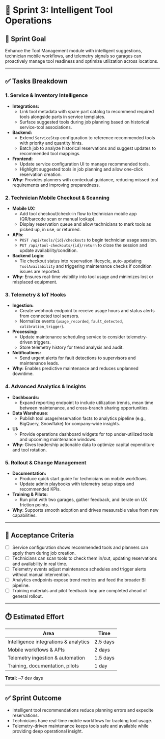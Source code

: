# 🚀 Sprint 3: Intelligent Tool Operations

## 🎯 Sprint Goal
Enhance the Tool Management module with intelligent suggestions, technician mobile workflows, and telemetry signals so garages can proactively manage tool readiness and optimize utilization across locations.

---

## ✅ Tasks Breakdown

### 1. Service & Inventory Intelligence
- **Integrations:**
  - Link tool metadata with spare part catalog to recommend required tools alongside parts in service templates.
  - Surface suggested tools during job planning based on historical service-tool associations.
- **Backend:**
  - Extend `ServiceStep` configuration to reference recommended tools with priority and quantity hints.
  - Batch job to analyze historical reservations and suggest updates to recommended tool mappings.
- **Frontend:**
  - Update service configuration UI to manage recommended tools.
  - Highlight suggested tools in job planning and allow one-click reservation creation.
- **Why:** Provides planners with contextual guidance, reducing missed tool requirements and improving preparedness.

### 2. Technician Mobile Checkout & Scanning
- **Mobile UX:**
  - Add tool checkout/check-in flow to technician mobile app (QR/barcode scan or manual lookup).
  - Display reservation queue and allow technicians to mark tools as picked up, in use, or returned.
- **APIs:**
  - `POST /api/tools/{id}/checkouts` to begin technician usage session.
  - `PUT /api/tool-checkouts/{id}/return` to close the session and update availability/condition.
- **Backend Logic:**
  - Tie checkout status into reservation lifecycle, auto-updating `ToolAvailability` and triggering maintenance checks if condition issues are reported.
- **Why:** Ensures real-time visibility into tool usage and minimizes lost or misplaced equipment.

### 3. Telemetry & IoT Hooks
- **Ingestion:**
  - Create webhook endpoint to receive usage hours and status alerts from connected tool sensors.
  - Normalize events (`usage_recorded`, `fault_detected`, `calibration_trigger`).
- **Processing:**
  - Update maintenance scheduling service to consider telemetry-driven triggers.
  - Store telemetry history for trend analysis and audit.
- **Notifications:**
  - Send urgent alerts for fault detections to supervisors and maintenance leads.
- **Why:** Enables predictive maintenance and reduces unplanned downtime.

### 4. Advanced Analytics & Insights
- **Dashboards:**
  - Expand reporting endpoint to include utilization trends, mean time between maintenance, and cross-branch sharing opportunities.
- **Data Warehouse:**
  - Publish tool usage/reservation facts to analytics pipeline (e.g., BigQuery, Snowflake) for company-wide insights.
- **UI:**
  - Provide operations dashboard widgets for top under-utilized tools and upcoming maintenance windows.
- **Why:** Gives leadership actionable data to optimize capital expenditure and tool rotation.

### 5. Rollout & Change Management
- **Documentation:**
  - Produce quick start guide for technicians on mobile workflows.
  - Update admin playbooks with telemetry setup steps and recommended KPIs.
- **Training & Pilots:**
  - Run pilot with two garages, gather feedback, and iterate on UX friction points.
- **Why:** Supports smooth adoption and drives measurable value from new capabilities.

---

## 📌 Acceptance Criteria
- [ ] Service configuration shows recommended tools and planners can apply them during job creation.
- [ ] Technicians can scan tools to check them in/out, updating reservations and availability in real time.
- [ ] Telemetry events adjust maintenance schedules and trigger alerts without manual intervention.
- [ ] Analytics endpoints expose trend metrics and feed the broader BI pipeline.
- [ ] Training materials and pilot feedback loop are completed ahead of general rollout.

---

## ⏱️ Estimated Effort
| Area | Time |
|------|------|
| Intelligence integrations & analytics | 2.5 days |
| Mobile workflows & APIs | 2 days |
| Telemetry ingestion & automation | 1.5 days |
| Training, documentation, pilots | 1 day |

**Total:** ~7 dev days

---

## ✅ Sprint Outcome
- Intelligent tool recommendations reduce planning errors and expedite reservations.
- Technicians have real-time mobile workflows for tracking tool usage.
- Telemetry-driven maintenance keeps tools safe and available while providing deep operational insight.
